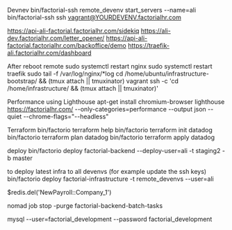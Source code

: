 Devnev
bin/factorial-ssh remote_devenv start_servers --name=ali
bin/factorial-ssh ssh vagrant@YOURDEVENV.factorialhr.com

https://api-ali-factorial.factorialhr.com/sidekiq
https://ali-dev.factorialhr.com/letter_opener/
https://api-ali-factorial.factorialhr.com/backoffice/demo
https://traefik-ali.factorialhr.com/dashboard

After reboot remote
sudo systemctl restart nginx
sudo systemctl restart traefik
sudo tail -f /var/log/nginx/*log
cd /home/ubuntu/infrastructure-bootstrap/ && (tmux attach || tmuxinator)
vagrant ssh -c 'cd /home/infrastructure/ && (tmux attach || tmuxinator)'


Performance using Lighthouse
apt-get install chromium-browser
lighthouse https://factorialhr.com/ --only-categories=performance --output json --quiet --chrome-flags="--headless"

Terraform 
bin/factorio terraform help
bin/factorio terraform init datadog
bin/factorio terraform plan datadog
bin/factorio terraform apply datadog


deploy
bin/factorio deploy factorial-backend --deploy-user=ali -t staging2 -b master

to deploy latest infra to all devenvs (for example update the ssh keys)
bin/factorio deploy factorial-infrastructure -t remote_devenvs --user=ali

$redis.del('NewPayroll::Company_1')

nomad job stop -purge  factorial-backend-batch-tasks

mysql --user=factorial_development --password factorial_development
